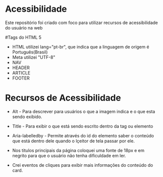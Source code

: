 # Acessibilidade
<p>Este repositório foi criado com foco para utilizar recursos de acessibilidade do usuário na web</p>

#Tags do HTML 5
 - HTML utilizei lang="pt-br", que indica que a linguagem de origem é Português(Brasil)
 - Meta utilizei "UTF-8"
 - NAV
 - HEADER
 - ARTICLE
 - FOOTER

# Recursos de Acessibilidade

   - Alt - Para descrever para usuários o que a imagem indica e o que esta sendo exibido.
   
   - Title - Para exibir o que está sendo escrito dentro da tag ou elemento
   
   - Aria-labelledby - Permite através do id do elemento saber o conteúdo que está dentro dele quando o lçeitor de tela passar por ele.
    
   - Nos titulos principais da página coloquei uma fonte de 18px e em negrito para que o usuário não tenha dificuldade em ler.
   
   - Crei eventos de cliques para exibir mais informações do conteúdo do card.
   
   
 
   
